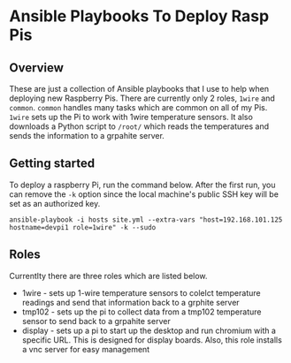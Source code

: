 # Ansible Playbooks To Deploy Rasp Pis

## Overview

These are just a collection of Ansible playbooks that I use to help when deploying new Raspberry Pis. There are currently only 2 roles, `1wire` and `common`. `common` handles many tasks which are common on all of my Pis. `1wire` sets up the Pi to work with 1wire temperature sensors. It also downloads a Python script to `/root/` which reads the temperatures and sends the information to a grpahite server. 

## Getting started
To deploy a raspberry Pi, run the command below. After the first run, you can remove the `-k` option since the local machine's public SSH key will be set as an authorized key.

```
ansible-playbook -i hosts site.yml --extra-vars "host=192.168.101.125 hostname=devpi1 role=1wire" -k --sudo
```

## Roles
Currentlty there are three roles which are listed below.

-  1wire - sets up 1-wire temperature sensors to colelct temperature readings and send that information back to a grphite server
-  tmp102 - sets up the pi to collect data from a tmp102 temperature sensor to send back to a grpahite server
-  display - sets up a pi to start up the desktop and run chromium with a specific URL. This is designed for display boards. Also, this role installs a vnc server for easy management
